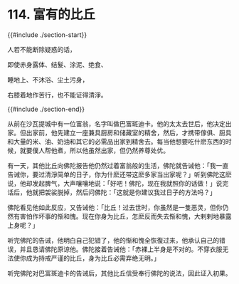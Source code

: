 # 114. 富有的比丘
{{#include ./section-start}}

人若不能断除疑惑的话，

即使赤身露体、结髮、涂泥、绝食、

睡地上、不沐浴、尘土污身，

右膝着地作苦行，也不能证得清淨。

{{#include ./section-end}}

从前在沙瓦提城中有一位富翁，名字叫做巴富斑迪卡。他的太太去世后，他决定出家。但出家前，他先建立一座兼具厨房和储藏室的精舍，然后，才携带傢俱、厨具和大量的米、油、奶油和其它的必需品出家到精舍去。每当他想要吃什麽东西的时候，就要僕人帮他煮，所以他虽然出家，但仍然养尊处优。

有一天，其他比丘向佛陀报告他仍然过着富翁般的生活，佛陀就告诫他：「我一直告诫你，要过清淨简单的日子，你为什麽还带这麽多家当出家呢？」听到佛陀这麽说，他却发起脾气，大声嚷嚷地说：「好吧！佛陀，现在我就照你的话做！」说完话后，他就把袈裟脱掉，然后问佛陀：「这就是你建议我过日子的方法吗？」

佛陀看见他如此反应，又告诫他：「比丘！过去世时，你虽然是一隻恶灵，但你仍然有害怕作坏事的惭和愧。现在你身为比丘，怎麽反而失去惭和愧，大剌剌地暴露上身呢？」

听完佛陀的告诫，他明白自己犯错了，他的惭和愧全恢復过来，他承认自己的错误，并且恳请佛陀原谅他。佛陀接着告诫他：「赤裸上半身是不对的。不穿衣服无法使你成为持戒严谨的比丘，身为比丘必需弃绝无明。」

听完佛陀对巴富斑迪卡的告诫后，其他比丘信受奉行佛陀的说法，因此证入初果。

